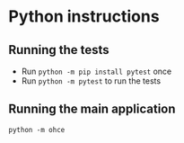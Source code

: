 # Python instructions

## Running the tests

* Run `python -m pip install pytest` once
* Run `python -m pytest` to run the tests

## Running the main application

```
python -m ohce
```
